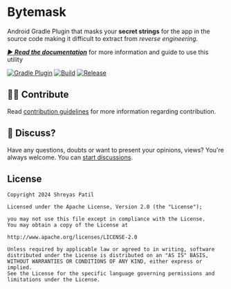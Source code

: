 # Bytemask

Android Gradle Plugin that masks your **secret strings** for the app in the source code making it difficult to extract from _reverse engineering_.

[***▶️ Read the documentation***](https://patilshreyas.github.io/bytemask) for more information and guide to use this utility

[![Gradle Plugin](https://img.shields.io/gradle-plugin-portal/v/dev.shreyaspatil.bytemask.plugin?color=%233cafc6&label=Plugin&logo=gradle&style=flat-square)](https://plugins.gradle.org/plugin/dev.shreyaspatil.bytemask.plugin)
[![Build](https://github.com/PatilShreyas/Bytemask/actions/workflows/build.yml/badge.svg)](https://github.com/PatilShreyas/Bytemask/actions/workflows/build.yml)
[![Release](https://github.com/PatilShreyas/Bytemask/actions/workflows/release.yml/badge.svg)](https://github.com/PatilShreyas/Bytemask/actions/workflows/release.yml)

## 🙋‍♂️ Contribute

Read [contribution guidelines](CONTRIBUTING.md) for more information regarding contribution.

## 💬 Discuss?

Have any questions, doubts or want to present your opinions, views? You're always welcome. You
can [start discussions](https://github.com/PatilShreyas/bytemask/discussions).

## License

```
Copyright 2024 Shreyas Patil

Licensed under the Apache License, Version 2.0 (the "License");

you may not use this file except in compliance with the License.
You may obtain a copy of the License at

http://www.apache.org/licenses/LICENSE-2.0

Unless required by applicable law or agreed to in writing, software
distributed under the License is distributed on an "AS IS" BASIS,
WITHOUT WARRANTIES OR CONDITIONS OF ANY KIND, either express or implied.
See the License for the specific language governing permissions and
limitations under the License.
```
